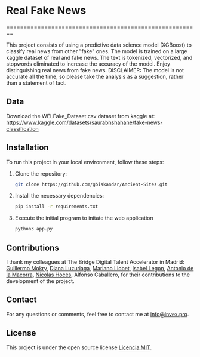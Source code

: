 # Real Fake News
========================================================

This project consists of using a predictive data science model (XGBoost) to classify real news from other "fake" ones. The model is trained on a large kaggle dataset of real and fake news. The text is tokenized, vectorized, and stopwords eliminated to increase the accuracy of the model. Enjoy distinguishing real news from fake news. DISCLAIMER: The model is not accurate all the time, so please take the analysis as a suggestion, rather than a statement of fact.

## Data

Download the WELFake_Dataset.csv dataset from kaggle at: https://www.kaggle.com/datasets/saurabhshahane/fake-news-classification

## Installation

To run this project in your local environment, follow these steps:

1. Clone the repository:

   ```bash
   git clone https://github.com/gbiskandar/Ancient-Sites.git
   ```

2. Install the necessary dependencies:

   ```bash
   pip install -r requirements.txt
   ```

3. Execute the initial program to initate the web application

   ```bash
   python3 app.py
   ```

## Contributions

I thank my colleagues at The Bridge Digital Talent Accelerator in Madrid: [Guillermo Mokry](https://github.com/gmokry), [Diana Luzuriaga](https://github.com/Luzuriaga89), [Mariano Llobet](https://github.com/MarianoLlobet5), [Isabel Legon](https://github.com/ClementinaB), [Antonio de la Macorra](https://github.com/adlmacorra), [Nicolas Hoces](https://github.com/nichoces), Alfonso Caballero, for their contributions to the development of the project.

## Contact

For any questions or comments, feel free to contact me at [info@invex.pro](mailto:info@invex.pro).

## License

This project is under the open source license [Licencia MIT](LICENSE).